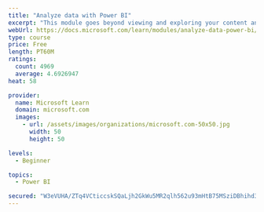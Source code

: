 ```yaml
---
title: "Analyze data with Power BI"
excerpt: "This module goes beyond viewing and exploring your content and explains how to interact with it by working with reports and dashboards to uncover and share new business insights."
webUrl: https://docs.microsoft.com/learn/modules/analyze-data-power-bi/
type: course
price: Free
length: PT60M
ratings:
  count: 4969
  average: 4.6926947
heat: 58

provider:
  name: Microsoft Learn
  domain: microsoft.com
  images:
    - url: /assets/images/organizations/microsoft.com-50x50.jpg
      width: 50
      height: 50

levels:
  - Beginner

topics:
  - Power BI

secured: "W3eVUHA/ZTq4VCticcskSQaLjh2GkWu5MR2qlh562u93mHtB75MSziDBhihd3rfirkitSEodBTxxzyAF+4xEM+bTWw63Vk3HeyWKOo1OemCAK8nFel2nuPArKjuUfKYM5L/wrsuSwVcpr+t3+g7SnN9VYiwJF01CJ8EbkL0vh7PIf+0kXgXhCohWnJkMS7ILF+b5YTi8rAXZ8UAPp9sLB/uldBE2aD9GD2KTsbWZE89Uq5tbl44aq0L+DOusPT9GLIvjLyMFyIem1UvADo2Ya0xHwUwNtWfw4tDeLpiGuUsJIQ4M/8Y7awcVNUIWaL1fawfxRadV3rfqY164zg9wc5PhRjVuABAwc6GYZPJx4PpJkcFeChpGjwtdma02CcI+A87wiFc0rm+CpG4m1JrrZFDvMRV+s/s7mlDKZmF7s7w=;p+Yswe1CGKZKLzv8gUsffQ=="
---
```


